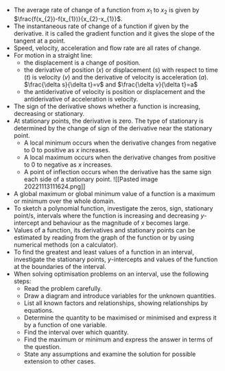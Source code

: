 - The average rate of change of a function from $x_{1}$ to $x_{2}$ is given by $\frac{f(x_{2})-f(x_{1})}{x_{2}-x_{1}}$.
- The instantaneous rate of change of a function if given by the derivative. it is called the gradient function and it gives the slope of the tangent at a point.
- Speed, velocity, acceleration and flow rate are all rates of change.
- For motion in a straight line:
	- the displacement is a change of position.
	- the derivative of position ($x$) or displacement ($s$) with respect to time ($t$) is velocity ($v$) and the derivative of velocity is acceleration ($a$).
	  $\frac{\delta s}{\delta t}=v$ and $\frac{\delta v}{\delta t}=a$
	- the antiderivative of velocity is position or displacement and the antiderivative of acceleration is velocity.
- The sign of the derivative shows whether a function is increasing, decreasing or stationary.
- At stationary points, the derivative is zero. The type of stationary is determined by the change of sign of the derivative near the stationary point.
	- A local minimum occurs when the derivative changes from negative to 0 to positive as $x$ increases.
	- A local maximum occurs when the derivative changes from positive to 0 to negative as $x$ increases.
	- A point of inflection occurs when the derivative has the same sign each side of a stationary point.
![[Pasted image 20221113111624.png]]
- A global maximum or global minimum value of a function is a maximum or minimum over the whole domain.
- To sketch a polynomial function, investigate the zeros, sign, stationary point/s, intervals where the function is increasing and decreasing $y$-intercept and behaviour as the magnitude of $x$ becomes large.
- Values of a function, its derivatives and stationary points can be estimated by reading from the graph of the function or by using numerical methods (on a calculator).
- To find the greatest and least values of a function in an interval, investigate the stationary points, $y$-intercepts and values of the function at the boundaries of the interval.
- When solving optimisation problems on an interval, use the following steps:
	- Read the problem carefully.
	- Draw a diagram and introduce variables for the unknown quantities.
	- List all known factors and relationships, showing relationships by equations.
	- Determine the quantity to be maximised or minimised and express it by a function of one variable.
	- Find the interval over which quantity.
	- Find the maximum or minimum and express the answer in terms of the question.
	- State any assumptions and examine the solution for possible extension to other cases.